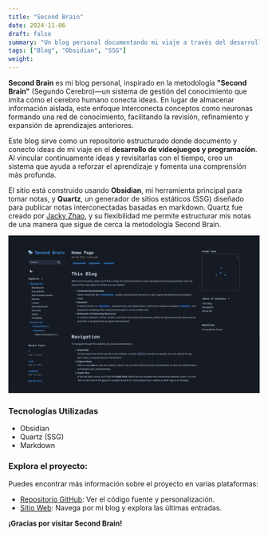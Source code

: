 ```yaml
---
title: "Second Brain"
date: 2024-11-06
draft: false
summary: "Un blog personal documentando mi viaje a través del desarrollo de videojuegos y la programación."
tags: ["Blog", "Obsidian", "SSG"]
weight:
---
```


**Second Brain** es mi blog personal, inspirado en la metodología **"Second Brain"** (Segundo Cerebro)—un sistema de gestión del conocimiento que imita cómo el cerebro humano conecta ideas. En lugar de almacenar información aislada, este enfoque interconecta conceptos como neuronas formando una red de conocimiento, facilitando la revisión, refinamiento y expansión de aprendizajes anteriores.

Este blog sirve como un repositorio estructurado donde documento y conecto ideas de mi viaje en el **desarrollo de videojuegos y programación**. Al vincular continuamente ideas y revisitarlas con el tiempo, creo un sistema que ayuda a reforzar el aprendizaje y fomenta una comprensión más profunda.

El sitio está construido usando **Obsidian**, mi herramienta principal para tomar notas, y **Quartz**, un generador de sitios estáticos (SSG) diseñado para publicar notas interconectadas basadas en markdown. Quartz fue creado por [Jacky Zhao](https://quartz.jzhao.xyz/), y su flexibilidad me permite estructurar mis notas de una manera que sigue de cerca la metodología Second Brain.

![](img_1.png)

### Tecnologías Utilizadas

- Obsidian
- Quartz (SSG)
- Markdown

### Explora el proyecto:

Puedes encontrar más información sobre el proyecto en varias plataformas:

- [Repositorio GitHub](https://github.com/mdoradom/SecondBrain): Ver el código fuente y personalización.
- [Sitio Web](https://secondbrain.mdoradom.com/): Navega por mi blog y explora las últimas entradas.

**¡Gracias por visitar Second Brain!**
